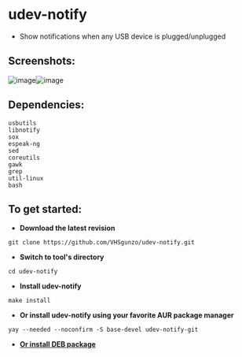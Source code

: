 # udev-notify
* Show notifications when any USB device is plugged/unplugged

## Screenshots:
![image](https://user-images.githubusercontent.com/57139938/178160053-c31471aa-5786-4c5c-b946-3ba19294254f.png)![image](https://user-images.githubusercontent.com/57139938/178160061-19f5d212-e9b8-4ab6-b03a-f5d1e453ca22.png)

## Dependencies:
```
usbutils
libnotify
sox
espeak-ng
sed
coreutils
gawk
grep
util-linux
bash
```
## To get started:
* **Download the latest revision**
```
git clone https://github.com/VHSgunzo/udev-notify.git
```
* **Switch to tool's directory**
```
cd udev-notify
```
* **Install udev-notify**
```
make install
```
* **Or install udev-notify using your favorite AUR package manager**
```
yay --needed --noconfirm -S base-devel udev-notify-git
```
* **[Or install DEB package](https://github.com/VHSgunzo/udev-notify/releases)**
